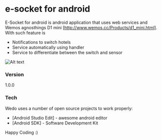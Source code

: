 # e-socket for android

E-Socket for android is android application that uses web services and Wemos agnosthings D1 mini [http://www.wemos.cc/Products/d1_mini.html]. With such feature is
   - Notifications to switch hotels
   - Service automatically using handler
   - Service to differentiate between the switch and sensor
   
![Alt text](https://s9.postimg.org/e6dzv9kj3/Screenshot_2016_08_11_09_18_37.png "Optional title")

### Version
1.0.0

### Tech

Wedo uses a number of open source projects to work properly:

* [Android Studio Edit] - awesome android editor
* [Android SDK] - Software Development Kit


Happy Coding :)
